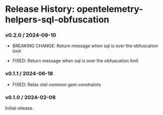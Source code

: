# Release History: opentelemetry-helpers-sql-obfuscation

### v0.2.0 / 2024-09-10

* BREAKING CHANGE: Return message when sql is over the obfuscation limit

* FIXED: Return message when sql is over the obfuscation limit

### v0.1.1 / 2024-06-18

* FIXED: Relax otel common gem constraints

### v0.1.0 / 2024-02-08

Initial release.
